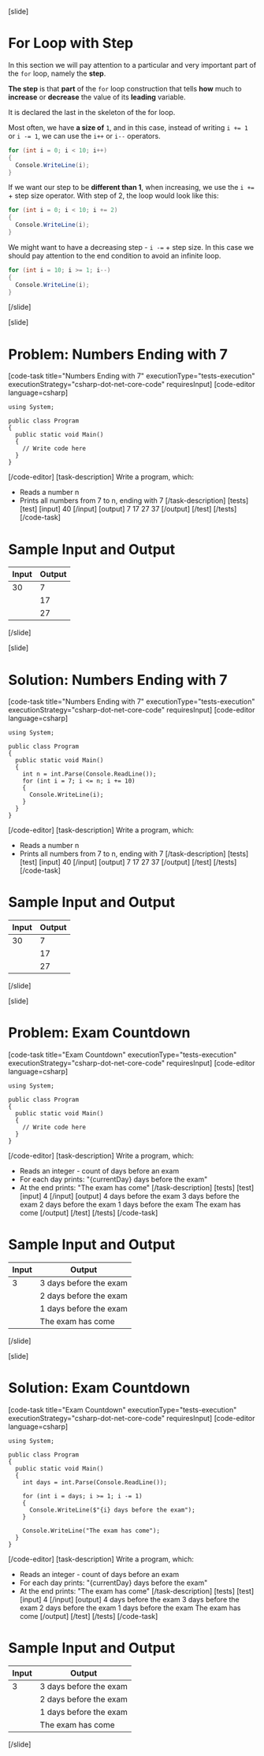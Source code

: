 [slide]
# For Loop with Step
In this section we will pay attention to a particular and very important part of the `for` loop, namely the **step**.

**The step** is that **part** of the `for` loop construction that tells **how** much to **increase** or **decrease** the value of its **leading** variable. 

It is declared the last in the skeleton of the for loop.

Most often, we have **a size of** `1`, and in this case, instead of writing `i += 1` or `i -= 1`, we can use the `i++` or `i--` operators.

```cs
for (int i = 0; i < 10; i++)
{
  Console.WriteLine(i);
}
```

If we want our step to be **different than 1**, when increasing, we use the `i +=` + step size operator. With step of 2, the loop would look like this:
```csharp
for (int i = 0; i < 10; i += 2)
{
  Console.WriteLine(i);
}
```

We might want to have a decreasing step - `i -=` + step size. In this case we should pay attention to the end condition to avoid an infinite loop.

```cs
for (int i = 10; i >= 1; i--)
{
  Console.WriteLine(i);
}
```
[/slide]

[slide]
# Problem: Numbers Ending with 7
[code-task title="Numbers Ending with 7" executionType="tests-execution" executionStrategy="csharp-dot-net-core-code" requiresInput]
[code-editor language=csharp]
```
using System;

public class Program
{
  public static void Main()
  {
    // Write code here
  }
}
```
[/code-editor]
[task-description]
Write a program, which:

* Reads a number n
* Prints all numbers from 7 to n, ending with 7
[/task-description]
[tests]
[test]
[input]
40
[/input]
[output]
7
17
27
37
[/output]
[/test]
[/tests]
[/code-task]
# Sample Input and Output
|Input|Output|
|-----|------|
|30|7|
||17|
||27|
[/slide]

[slide]
# Solution: Numbers Ending with 7
[code-task title="Numbers Ending with 7" executionType="tests-execution" executionStrategy="csharp-dot-net-core-code" requiresInput]
[code-editor language=csharp]
```
using System;

public class Program
{
  public static void Main()
  {
    int n = int.Parse(Console.ReadLine());
    for (int i = 7; i <= n; i += 10)
    {
      Console.WriteLine(i);
    }
  }
}
```
[/code-editor]
[task-description]
Write a program, which:

* Reads a number n
* Prints all numbers from 7 to n, ending with 7
[/task-description]
[tests]
[test]
[input]
40
[/input]
[output]
7
17
27
37
[/output]
[/test]
[/tests]
[/code-task]
# Sample Input and Output
|Input|Output|
|-----|------|
|30|7|
||17|
||27|
[/slide]

[slide]
# Problem: Exam Countdown
[code-task title="Exam Countdown" executionType="tests-execution" executionStrategy="csharp-dot-net-core-code" requiresInput]
[code-editor language=csharp]
```
using System;

public class Program
{
  public static void Main()
  {
    // Write code here
  }
}
```
[/code-editor]
[task-description]
Write a program, which:

* Reads an integer - count of days before an exam
* For each day prints: "\{currentDay\} days before the exam"
* At the end prints: "The exam has come"
[/task-description]
[tests]
[test]
[input]
4
[/input]
[output]
4 days before the exam
3 days before the exam
2 days before the exam
1 days before the exam
The exam has come
[/output]
[/test]
[/tests]
[/code-task]
# Sample Input and Output
|Input|Output|
|-----|------|
|3|3 days before the exam|
||2 days before the exam|
||1 days before the exam|
||The exam has come|
[/slide]

[slide]
# Solution: Exam Countdown
[code-task title="Exam Countdown" executionType="tests-execution" executionStrategy="csharp-dot-net-core-code" requiresInput]
[code-editor language=csharp]
```
using System;

public class Program
{
  public static void Main()
  {
    int days = int.Parse(Console.ReadLine());

    for (int i = days; i >= 1; i -= 1)
    {
      Console.WriteLine($"{i} days before the exam");
    }
    
    Console.WriteLine("The exam has come");
  }
}
```
[/code-editor]
[task-description]
Write a program, which:

* Reads an integer - count of days before an exam
* For each day prints: "\{currentDay\} days before the exam"
* At the end prints: "The exam has come"
[/task-description]
[tests]
[test]
[input]
4
[/input]
[output]
4 days before the exam
3 days before the exam
2 days before the exam
1 days before the exam
The exam has come
[/output]
[/test]
[/tests]
[/code-task]
# Sample Input and Output
|Input|Output|
|-----|------|
|3|3 days before the exam|
||2 days before the exam|
||1 days before the exam|
||The exam has come|
[/slide]